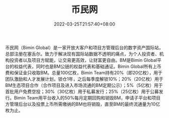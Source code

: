 ﻿---
weight: 
title: "币民网"
description: "Bimin.co 是全球首家开放大客户和项目方管理后台的数字资产交易所，总部注册在塞舌尔。致力于解决现有交易平台数据不透明的痛点，为个人投资者、机构投资者以及项目方赋能，让交易..."
date: 2022-03-25T21:57:40+08:00
lastmod: 2022-03-25T16:45:40+08:00
draft: false
authors: ["Metabd"]
featuredImage: "biminwang.webp"
link: ""
tags: ["交易所","币民网"]
categories: ["navigation"]
navigation: ["交易所"]
lightgallery: true
toc: true
pinned: false
recommend: false
recommend1: false
---
币民网（Bimin Global）是一家开放大客户和项目方管理后台的数字资产国际站，总部注册在塞舌尔。致力于解决现有国际站数据不透明的痛点，为个人投资者、机构投资者以及项目方赋能，让交易更高效，让财富更自由。BM是Bimin Global平台的权益代表，同时也是BM公链的权益代表和基础通证。Bimin Global所有上币费和保证金只收取BM。总量100亿枚，Bimin Team持有20%（即20亿枚），用于团队激励和人才发展计划，锁仓1年，之后每季度解锁10%；20%（20亿枚）用于BM生态项目合作（合作项目及进入市场流通的BM定期公示）；5%（5亿枚）用于首批用户免费空投；30%（30亿枚）用于私募发行；25%（25亿枚）用于公募发行。Bimin Team用平台收入的50%每月定期回购和销毁BM，申请子平台和项目方管理后台以及投票上币所需缴纳的BM也将销毁，直至BM的最终流通量为10亿枚为止。
